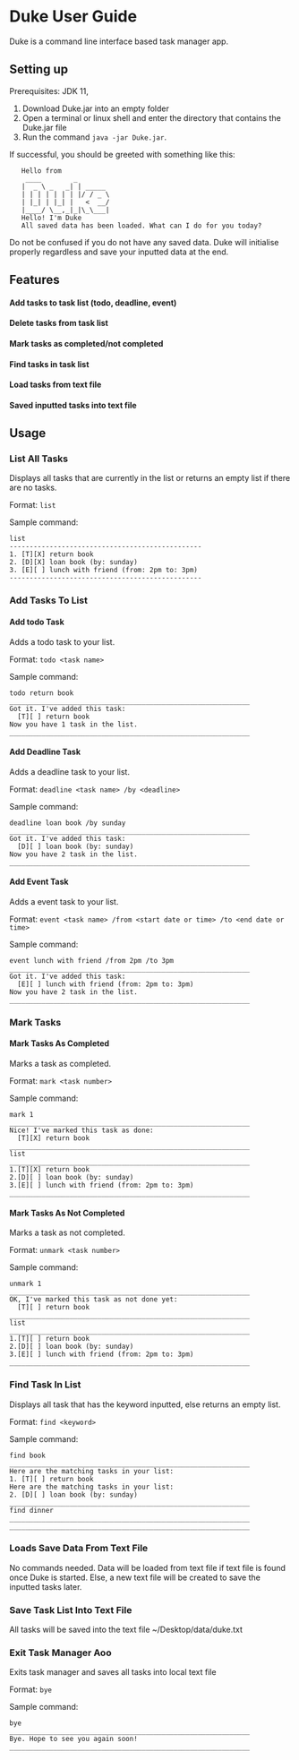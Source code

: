 # Duke User Guide

Duke is a command line interface based task manager app. 

## Setting up

Prerequisites: JDK 11, 

1. Download Duke.jar into an empty folder
2. Open a terminal or linux shell and enter the directory that contains the Duke.jar file
3. Run the command `java -jar Duke.jar`.

If successful, you should be greeted with something like this: 
```
   Hello from
    ____        _        
   |  _ \ _   _| | _____ 
   | | | | | | | |/ / _ \
   | |_| | |_| |   <  __/
   |____/ \__,_|_|\_\___|
   Hello! I'm Duke
   All saved data has been loaded. What can I do for you today?
   ```
Do not be confused if you do not have any saved data. Duke will initialise properly regardless and save your inputted data at the end.

## Features

#### Add tasks to task list (todo, deadline, event)
#### Delete tasks from task list
#### Mark tasks as completed/not completed
#### Find tasks in task list
#### Load tasks from text file
#### Saved inputted tasks into text file

## Usage

### List All Tasks

Displays all tasks that are currently in the list or returns an empty list if there are no tasks.

Format: `list`

Sample command:
```
list
------------------------------------------------
1. [T][X] return book
2. [D][X] loan book (by: sunday)
3. [E][ ] lunch with friend (from: 2pm to: 3pm)
------------------------------------------------
```

### Add Tasks To List

#### Add todo Task

Adds a todo task to your list.

Format: `todo <task name>`

Sample command:
```
todo return book
____________________________________________________________
Got it. I've added this task:
  [T][ ] return book
Now you have 1 task in the list.
____________________________________________________________
```

#### Add Deadline Task

Adds a deadline task to your list.

Format: `deadline <task name> /by <deadline>`

Sample command:
```
deadline loan book /by sunday
____________________________________________________________
Got it. I've added this task:
  [D][ ] loan book (by: sunday)
Now you have 2 task in the list.
____________________________________________________________
```

#### Add Event Task

Adds a event task to your list.

Format: `event <task name> /from <start date or time> /to <end date or time>`

Sample command:
```
event lunch with friend /from 2pm /to 3pm
____________________________________________________________
Got it. I've added this task:
  [E][ ] lunch with friend (from: 2pm to: 3pm)
Now you have 2 task in the list.
____________________________________________________________
```

### Mark Tasks

#### Mark Tasks As Completed

Marks a task as completed.

Format: `mark <task number>`

Sample command:
```
mark 1
____________________________________________________________
Nice! I've marked this task as done:
  [T][X] return book
____________________________________________________________
list
____________________________________________________________
1.[T][X] return book
2.[D][ ] loan book (by: sunday)
3.[E][ ] lunch with friend (from: 2pm to: 3pm)
____________________________________________________________
```

#### Mark Tasks As Not Completed

Marks a task as not completed.

Format: `unmark <task number>`

Sample command:
```
unmark 1
____________________________________________________________
OK, I've marked this task as not done yet:
  [T][ ] return book
____________________________________________________________
list
____________________________________________________________
1.[T][ ] return book
2.[D][ ] loan book (by: sunday)
3.[E][ ] lunch with friend (from: 2pm to: 3pm)
____________________________________________________________
```

### Find Task In List

Displays all task that has the keyword inputted, else returns an empty list.

Format: `find <keyword>`

Sample command:
```
find book
____________________________________________________________
Here are the matching tasks in your list:
1. [T][ ] return book
Here are the matching tasks in your list:
2. [D][ ] loan book (by: sunday)
____________________________________________________________
find dinner
____________________________________________________________
____________________________________________________________
```

### Loads Save Data From Text File

No commands needed. Data will be loaded from text file if text file is found once Duke is started. Else, a new text file will be created to save the inputted tasks later.

### Save Task List Into Text File

All tasks will be saved into the text file ~/Desktop/data/duke.txt

### Exit Task Manager Aoo

Exits task manager and saves all tasks into local text file

Format: `bye`

Sample command:
```
bye
____________________________________________________________
Bye. Hope to see you again soon!
____________________________________________________________
```